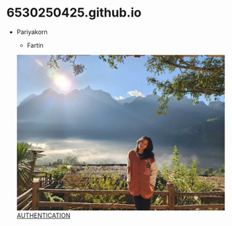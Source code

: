 # 6530250425.github.io

- Pariyakorn
  - Fartin

  ![alt text](IMG_8649.jpeg)
  [AUTHENTICATION](authentication)
